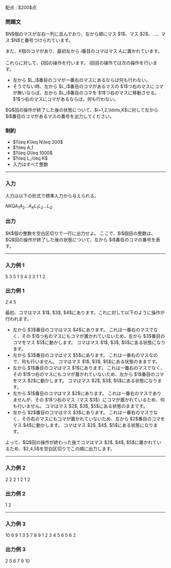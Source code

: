 
<div>

<span>

<span>

<p>
配点 : $200$点
</p>

<div>

<section>

### **問題文**

<p>
$N$個のマスが左右一列に並んでおり、左から順にマス $1$、マス $2$、…、マス $N$と番号づけられています。

また、$K$個のコマがあり、最初左から $i$番目のコマはマス $A_i$に置かれています。

これらに対して、$Q$回の操作を行います。
$i$回目の操作では次の操作を行います。
</p>

<ul>

<li>
左から $L_i$番目のコマが一番右のマスにあるならば何も行わない。
</li>

<li>
そうでない時、左から $L_i$番目のコマがあるマスの $1$つ右のマスにコマが無いならば、左から $L_i$番目のコマを $1$つ右のマスに移動させる。 $1$つ右のマスにコマがあるならば、何も行わない。
</li>

</ul>

<p>
$Q$回の操作が終了した後の状態について、$i=1,2,\ldots,K$に対して左から $i$番目のコマがあるマスの番号を出力してください。
</p>

</section>

</div>

<div>

<section>

### **制約**

<ul>

<li>
$1\leq K\leq N\leq 200$
</li>

<li>
$1\leq A_1<A_2<\cdots<A_K\leq N$
</li>

<li>
$1\leq Q\leq 1000$
</li>

<li>
$1\leq L_i\leq K$
</li>

<li>
入力はすべて整数
</li>

</ul>

</section>

</div>

---

<div>

<div>

<section>

### **入力**

<p>
入力は以下の形式で標準入力から与えられる。
</p>

<div>

$N$$K$$Q$$A_1$$A_2$$\ldots$$A_K$$L_1$$L_2$$\ldots$$L_Q$
</div>

</section>

</div>

<div>

<section>

### **出力**

<p>
$K$個の整数を空白区切りで一行に出力せよ。
ここで、$i$個目の整数は、 $Q$回の操作が終了した後の状態について、左から $i$番目のコマの番号を表す。
</p>

</section>

</div>

</div>

---

<div>

<section>

### **入力例 1**

<div>

5 3 5
1 3 4
3 3 1 1 2

</div>

</section>

</div>

<div>

<section>

### **出力例 1**

<div>

2 4 5

</div>

<p>
最初、コマはマス $1$, $3$, $4$にあります。これに対して以下のように操作が行われます。
</p>

<ul>

<li>
左から $3$番目のコマはマス $4$にあります。
これは一番右のマスでなく、その $1$つ右のマスにもコマが置かれていないため、左から $3$番目のコマをマス $5$に動かします。
コマはマス $1$, $3$, $5$にある状態になります。
</li>

<li>
左から $3$番目のコマはマス $5$にあります。
これは一番右のマスなので、何も行いません。
コマはマス $1$, $3$, $5$にある状態のままです。
</li>

<li>
左から $1$番目のコマはマス $1$にあります。
これは一番右のマスでなく、その $1$つ右のマスにもコマが置かれていないため、左から $1$番目のコマをマス $2$に動かします。
コマはマス $2$, $3$, $5$にある状態になります。
</li>

<li>
左から $1$番目のコマはマス $2$にあります。
これは一番右のマスでありませんが、その $1$つ右のマス（マス $3$）にコマが置かれているため、何も行いません。
コマはマス $2$, $3$, $5$にある状態のままです。
</li>

<li>
左から $2$番目のコマはマス $3$にあります。
これは一番右のマスでなく、その右のマスにもコマが置かれていないため、左から $2$番目のコマをマス $4$に動かします。
コマはマス $2$, $4$, $5$にある状態になります。
</li>

</ul>

<p>
よって、$Q$回の操作が終わった後でコマはマス $2$, $4$, $5$に置かれているため、$2,4,5$を空白区切りでこの順に出力します。
</p>

</section>

</div>

---

<div>

<section>

### **入力例 2**

<div>

2 2 2
1 2
1 2

</div>

</section>

</div>

<div>

<section>

### **出力例 2**

<div>

1 2

</div>

</section>

</div>

---

<div>

<section>

### **入力例 3**

<div>

10 6 9
1 3 5 7 8 9
1 2 3 4 5 6 5 6 2

</div>

</section>

</div>

<div>

<section>

### **出力例 3**

<div>

2 5 6 7 9 10

</div>

</section>

</div>

</span>

</span>

</div>
